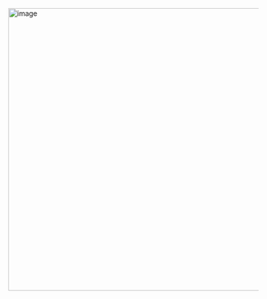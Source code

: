 <img width="570" alt="image" src="https://user-images.githubusercontent.com/37501487/206084563-544fa2df-6cca-4632-85b7-e58f05500685.png">
